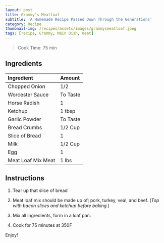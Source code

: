 ```yaml
---
layout: post
title: Grammy's Meatloaf
subtitle: 'A Homemade Recipe Passed Down Through the Generations'
category: Recipe
thumbnail-img: /recipes/assets/images/grammysmeatloaf.jpeg
tags: [recipe, Grammy, Main Dish, meat]
---
```


> Cook Time: 75 min

## Ingredients

| Ingredient | Amount|
| :------ |:--- |
| Chopped Onion | 1/2 |
| Worcester Sauce | To Taste |
| Horse Radish | 1 |
| Ketchup | 1 tbsp |
| Garlic Powder | To Taste |
| Bread Crumbs| 1/2 Cup |
| Slice of Bread | 1 |
| Milk | 1/2 Cup |
| Egg | 1 |
| Meat Loaf Mix Meat | 1 lbs |


## Instructions

1. Tear up that slice of bread

2. Meat loaf mix should be made up of; pork, turkey, veal, and beef. (*Top with bacon slices and ketchup before baking.*)

3. Mix all ingredients, form in a loaf pan.

4. Cook for 75 minutes at 350F

Enjoy!